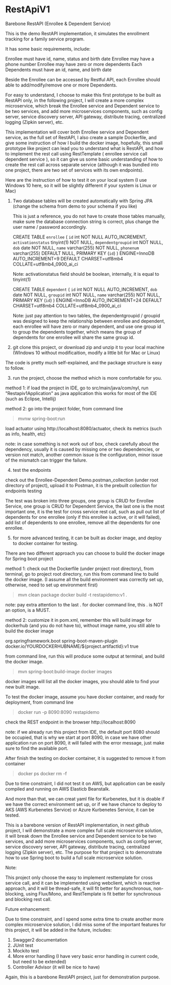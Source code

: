 # RestApiV1
 Barebone RestAPI (Enrollee & Dependent Service)

This is the demo RestAPI implementation, it simulates the enrollment tracking for a family service program.

It has some basic requirements, include:

Enrollee must have id, name, status and birth date
Enrollee may have a phone number
Enrollee may have zero or more dependents
Each Dependents must have an id, name, and birth date

Beside the Enrollee can be accessed by Restful API, each Enrollee should able to add/modify/remove one or more Dependents.

For easy to understand, I choose to make this first prototype to be built as RestAPI only, in the following
project, I will create a more complex microservice, which break the Enrollee service and Dependent service 
to be two services, and add more microservices components, such as config server, service discovery server,
API gateway, distribute tracing, centralized logging (Zipkin server), etc.

This implementation will cover both Enrollee service and Dependent service, as the full set of RestAPI, I also 
create a sample Dockerfile, and give some instruction of how I build the docker image, hopefully, this small 
prototype like project can lead you to understand what is RestAPI, and how to implement the rest call using 
RestTemplate ( enrollee service call dependent service ), so it can give us some basic understanding of how 
to create the rest call across separate service (although it was bundled into one project, there are two set 
of services with its own endpoints).

Here are the instruction of how to test it on your local system (I use Windows 10 here, so it will be slightly different if
your system is Linux or Mac)

1. Two database tables will be created automatically with Spring JPA (change the schema from demo to your schema if you like)

   This is just a reference, you do not have to create those tables manually, make sure the database connection string is correct, plus change the user name / password accordingly.
   
   CREATE TABLE `enrollee` (
   `id` int NOT NULL AUTO_INCREMENT,
   `activationstatus` tinyint(1) NOT NULL,
   `dependentgroupid` int NOT NULL,
   `dob` date NOT NULL,
   `name` varchar(255) NOT NULL,
   `phonenum` varchar(255) DEFAULT NULL,
   PRIMARY KEY (`id`)
   ) ENGINE=InnoDB AUTO_INCREMENT=9 DEFAULT CHARSET=utf8mb4 COLLATE=utf8mb4_0900_ai_ci
   
   Note: activationstatus field should be boolean, internally, it is equal to tinyint(1)

   CREATE TABLE `dependent` (
   `id` int NOT NULL AUTO_INCREMENT,
   `dob` date NOT NULL,
   `groupid` int NOT NULL,
   `name` varchar(255) NOT NULL,
   PRIMARY KEY (`id`)
   ) ENGINE=InnoDB AUTO_INCREMENT=24 DEFAULT CHARSET=utf8mb4 COLLATE=utf8mb4_0900_ai_ci
   
   Note: just pay attention to two tables, the dependentgroupid / groupid was designed to keep the relationship
between enrollee and dependent, each enrollee will have zero or many dependent, and use one group id to group 
   the dependents together, which means the group of dependents for one enrollee will share the same group id.
   
2. git clone this project, or download zip and unzip it to your local machine (WIndows 10 without modificaition, 
   modify a little bit for Mac or Linux)
   
The code is pretty much self-explained, and the package structure is easy to follow.

3. run the project, choose the method which is more comfortable for you.

method 1:
if load the project in IDE, go to src/main/java/com/nyl, run "Restapiv1Application" as java application 
   this works for most of the IDE (such as Eclipse, Intellij)

method 2: 
go into the project folder, from command line
  > mvnw spring-boot:run

load actuator using http://localhost:8080/actuator, check its metrics (such as info, health, etc)

note: in case something is not work out of box, check carefully about the dependency, usually it is caused by missing
one or two dependencies, or version not match, another common issue is the configuration, minor issue of the mismatch 
can trigger the failure.

4. test the endpoints

check out the Enrollee-Dependent Demo.postman_collection (under root directory of project), upload it 
to Postman, it is the prebuilt collection for endpoints testing
   
The test was broken into three groups, one group is CRUD for Enrollee Service, one group is CRUD for Dependent Service,
the last one is the most important one, it is the test for cross service rest call, such as pull out list of dependents
for one enrollee (only if this enrollee is active, or it will failed), add list of dependents to one enrollee,
remove all the dependents for one enrollee.

5. for more advanced testing, it can be built as docker image, and deploy to docker container for testing.

There are two different approach you can choose to build the docker image for Spring boot project

method 1:
check out the Dockerfile (under project root directory), from terminal, go to project root directory, 
run this from command line to build the docker image. 
(I assume all the build environment was correctly set up, otherwise, need to set up environment first)

  > mvn clean package
  > docker build -t restapidemo:v1 .

note: pay extra attention to the last . for docker command line, this . is NOT an option, is a MUST.

method 2:
customize it in pom.xml, remember this will build image for dockerhub (and you do not have to), without image name,
you still able to build the docker image

<plugin>
    <groupId>org.springframework.boot</groupId>
    <artifactId>spring-boot-maven-plugin</artifactId>
    <configuration>
    <image>
         <name>docker.io/YOURDOCKERHUBNAME/${project.artifactId}:v1</name>
    </image>
    </configuration>
    <configuration>
		<layers>
		   <enabled>true</enabled>
		</layers>
    </configuration>
</plugin>

from command line, run this will produce some output at terminal, and build the docker image. 
   > mvn spring-boot:build-image
   > docker images

docker images will list all the docker images, you should able to find your new built image.

To test the docker image, assume you have docker container, and ready for deployment, from command line

  > docker run -p 8090:8090 restapidemo

check the REST endpoint in the browser http://localhost:8090

note: if we already run this project from IDE, the default port 8080 should be occupied, that is why we start at port 8090,
in case we have other application run on port 8090, it will failed with the error message, just make sure to find the available port.

After finish the testing on docker container, it is suggested to remove it from container

   > docker ps
   > docker rm -f <container-id>
   
Due to time constraint, I did not test it on AWS, but application can be easily compiled and running on AWS Elasticb Beanstalk.

And more than that, we can creat yaml file for Kurbenetes, but it is doable if we have the correct environment set up,
or if we have chance to deploy to AKS (AWS Kurbenetes Service) or Azure Kurbenetes Service, it can be tested.

This is a barebone version of RestAPI implementation, in next github project, I will demonstrate a more complex 
full scale microservice solution, it will break down the Enrollee service and Dependent service
to be two services, and add more microservices components, such as config server, service discovery server,
API gateway, distribute tracing, centralized logging (Zipkin server), etc. The purpose for that project is to 
demonstrate how to use Spring boot to build a full scale microservice solution. 

Note:

This project only choose the easy to implement resttemplate for cross service call, and it can be implemented using 
webclient, which is reactive approach, and it will be thread-safe, it will fit better for asynchronous, non-blocking, 
using Flux/Mono, and RestTemplate is fit better for synchronous and blocking rest call.

Future enhancement:

Due to time constraint, and I spend some extra time to create another more complex microservice solution, I did miss some of the important features for this project, it will be added in the future, includes:

1. Swagger2 documentation 
2. JUnit test 
3. Mockito test
4. More error handling (I have very basic error handling in current code, but need to be extended)
5. Controller Advisor (it will be nice to have)

Again, this is a barebone RestAPI project, just for demonstration purpose.
